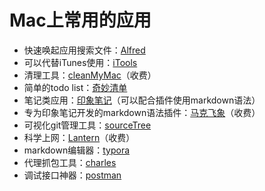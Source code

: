 # Mac上常用的应用
* 快速唤起应用搜索文件：[Alfred](https://www.alfredapp.com/)
* 可以代替iTunes使用：[iTools](http://www.itools.cn/)
* 清理工具：[cleanMyMac](http://macpaw.com/cleanmymac)（收费）
* 简单的todo list：[奇妙清单](https://www.wunderlist.com/zh/)
* 笔记类应用：[印象笔记](https://www.yinxiang.com/)（可以配合插件使用markdown语法）
* 专为印象笔记开发的markdown语法插件：[马克飞象](https://maxiang.io/)（收费）
* 可视化git管理工具：[sourceTree](https://www.sourcetreeapp.com/)
* 科学上网：[Lantern](https://github.com/getlantern/lantern)（收费）
* markdown编辑器：[typora](http://www.typora.io/)
* 代理抓包工具：[charles](https://www.charlesproxy.com/)
* 调试接口神器：[postman](https://www.getpostman.com/)
